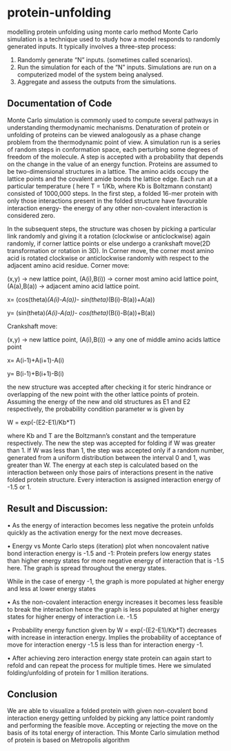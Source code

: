 # protein-unfolding
modelling protein unfolding using monte carlo method
Monte Carlo simulation is a technique used to study how a model responds to randomly generated inputs. It typically involves a three-step process:
1. Randomly generate “N” inputs. (sometimes called scenarios).
2. Run the simulation for each of the “N” inputs. Simulations are run on a computerized model of the system being analysed.
3. Aggregate and assess the outputs from the simulations.

## Documentation of Code
Monte Carlo simulation is commonly used to compute several pathways in understanding thermodynamic mechanisms. Denaturation of protein or unfolding of proteins can be viewed analogously as a phase change problem from the thermodynamic point of view. A simulation run is a series of random steps in conformation space, each perturbing some degrees of freedom of the molecule. A step is accepted with a probability that depends on the change in the value of an energy function. Proteins are assumed to be two-dimensional structures in a lattice. The amino acids occupy the lattice points and the covalent amide bonds the lattice edge. Each run at a particular temperature ( here T = 1/Kb, where Kb is Boltzmann constant) consisted of 1000,000 steps. In the first step, a folded 16-mer protein with only those interactions present in the folded structure have favourable interaction energy- the energy of any other non-covalent interaction is considered zero.

In the subsequent steps, the structure was chosen by picking a particular link randomly and giving it a rotation (clockwise or anticlockwise) again randomly, if corner lattice points or else undergo a crankshaft move(2D transformation or rotation in 3D). In Corner move, the corner most amino acid is rotated clockwise or anticlockwise randomly with respect to the adjacent amino acid residue.
Corner move:

(x,y) -> new lattice point, (A(i),B(i)) -> corner most amino acid lattice point, (A(a),B(a)) -> adjacent amino acid lattice point.

x= (cos(theta)*(A(i)-A(a))- sin(theta)*(B(i)-B(a))+A(a))

y= (sin(theta)*(A(i)-A(a))- cos(theta)*(B(i)-B(a))+B(a))

Crankshaft move:

(x,y) -> new lattice point, (A(i),B(i)) -> any one of middle amino acids lattice point

x= A(i-1)+A(i+1)-A(i)

y= B(i-1)+B(i+1)-B(i)

the new structure was accepted after checking it for steric hindrance or overlapping of the
new point with the other lattice points of protein. Assuming the energy of the new and old
structures as E1 and E2 respectively, the probability condition parameter w is given by

W = exp(-(E2-E1)/Kb*T)

where Kb and T are the Boltzmann’s constant and the temperature respectively. The new the step was accepted for folding if W was greater than 1. If W was less than 1, the step was accepted only if a random number, generated from a uniform distribution between the interval 0 and 1, was greater than W. The energy at each step is calculated based on the interaction between only those pairs of interactions present in the native folded protein structure. Every interaction is assigned interaction energy of -1.5 or 1.

## Result and Discussion:
• As the energy of interaction becomes less negative the protein unfolds quickly as the activation energy for the next move decreases.

• Energy vs Monte Carlo steps (iteration) plot when noncovalent native bond interaction energy is -1.5 and -1:
Protein prefers low energy states than higher energy states for more negative energy of interaction that is -1.5 here. The graph is spread throughout the energy states.

While in the case of energy -1, the graph is more populated at higher energy and less at lower energy states

• As the non-covalent interaction energy increases it becomes less feasible to break the interaction hence the graph is less populated at higher energy states for higher energy of interaction i.e. -1.5

• Probability energy function given by W = exp(-(E2-E1)/Kb*T) decreases with increase in interaction energy. Implies the probability of acceptance of move for interaction energy -1.5 is less than for interaction energy -1.

• After achieving zero interaction energy state protein can again start to refold and can repeat the process for multiple times. Here we simulated folding/unfolding of protein for 1 million iterations.

## Conclusion
We are able to visualize a folded protein with given non-covalent bond interaction energy getting unfolded by picking any lattice point randomly and performing the feasible move. Accepting or rejecting the move on the basis of its total energy of interaction. This Monte Carlo simulation method of protein is based on Metropolis algorithm
